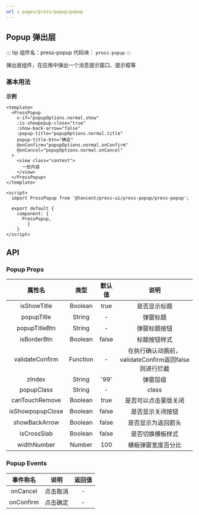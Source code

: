 ```yaml
---
url : pages/press/popup/popup
---
```


## Popup 弹出层
::: tip 组件名：press-popup
代码块： `press-popup`
:::

弹出层组件，在应用中弹出一个消息提示窗口、提示框等


### 基本用法

**示例**


```vue
<template>
  <PressPopup
    v-if="popupOptions.normal.show"
    :is-showpopup-close="true"
    :show-back-arrow="false"
    :popup-title="popupOptions.normal.title"
    popup-title-btn="确定"
    @onConfirm="popupOptions.normal.onConfirm"
    @onCancel="popupOptions.normal.onCancel"
  >
    <view class="content">
      一些内容
    </view>
  </PressPopup>
</template>

<script>
  import PressPopup from '@tencent/press-ui/press-popup/press-popup';

  export default {
    component: {
      PressPopup,
		}
	}
</script>
```


## API

### Popup Props 

|      属性名      |   类型   | 默认值 |                         说明                         |
| :--------------: | :------: | :----: | :--------------------------------------------------: |
|   isShowTitle    | Boolean  |  true  |                     是否显示标题                     |
|    popupTitle    |  String  |   -    |                       弹窗标题                       |
|  popupTitleBtn   |  String  |   -    |                     弹窗标题按钮                     |
|   isBorderBtn    | Boolean  | false  |                     标题按钮样式                     |
| validateConfirm  | Function |   -    | 在执行确认动画前，validateConfirm返回false则进行拦截 |
|      zIndex      |  String  |  '99'  |                       弹窗层级                       |
|    popupClass    |  String  |   -    |                        class                         |
|  canTouchRemove  | Boolean  |  true  |                 是否可以点击蒙版关闭                 |
| isShowpopupClose | Boolean  | false  |                   是否显示关闭按钮                   |
|  showBackArrow   | Boolean  | false  |                  是否显示为返回箭头                  |
|   isCrossSlab    | Boolean  | false  |                   是否切换横板样式                   |
|   widthNumber    |  Number  |  100   |                  横板弹窗宽度百分比                  |





### Popup Events

| 事件称名  |   说明   | 返回值 |
| :-------: | :------: | :----: |
| onCancel  | 点击取消 |   -    |
| onConfirm | 点击确定 |   -    |

